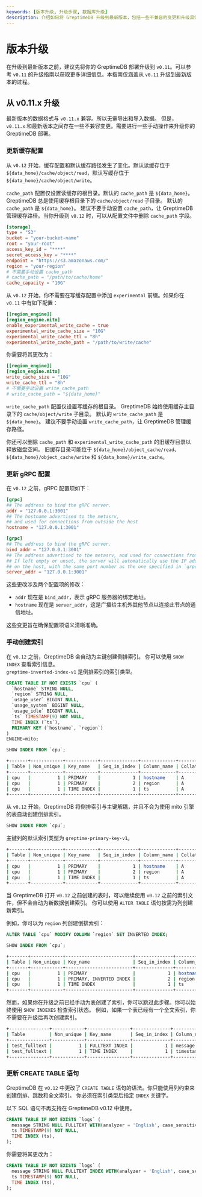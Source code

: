 ```yaml
---
keywords: [版本升级, 升级步骤, 数据库升级]
description: 介绍如何将 GreptimeDB 升级到最新版本，包括一些不兼容的变更和升级具体步骤。
---
```


# 版本升级

在升级到最新版本之前，建议先将你的 GreptimeDB 部署升级到 `v0.11`。可以参考 `v0.11` 的升级指南以获取更多详细信息。本指南仅涵盖从 `v0.11` 升级到最新版本的过程。

## 从 v0.11.x 升级

最新版本的数据格式与 `v0.11.x` 兼容。所以无需导出和导入数据。
但是，`v0.11.x` 和最新版本之间存在一些不兼容变更。需要进行一些手动操作来升级你的 GreptimeDB 部署。

### 更新缓存配置

从 `v0.12` 开始，缓存配置和默认缓存路径发生了变化。默认读缓存位于 `${data_home}/cache/object/read`，默认写缓存位于 `${data_home}/cache/object/write`。

`cache_path` 配置仅设置读缓存的根目录。默认的 `cache_path` 是 `${data_home}`。
GreptimeDB 总是使用缓存根目录下的 `cache/object/read` 子目录。
默认的 `cache_path` 是 `${data_home}`。
建议不要手动设置 `cache_path`，让 GreptimeDB 管理缓存路径。当你升级到 `v0.12` 时，可以从配置文件中删除 `cache_path` 字段。

```toml
[storage]
type = "S3"
bucket = "your-bucket-name"
root = "your-root"
access_key_id = "****"
secret_access_key = "****"
endpoint = "https://s3.amazonaws.com/"
region = "your-region"
# 不需要手动设置 cache_path
# cache_path = "/path/to/cache/home"
cache_capacity = "10G"
```

从 `v0.12` 开始，你不需要在写缓存配置中添加 `experimental` 前缀。如果你在 `v0.11` 中有如下配置：

```toml
[[region_engine]]
[region_engine.mito]
enable_experimental_write_cache = true
experimental_write_cache_size = "10G"
experimental_write_cache_ttl = "8h"
experimental_write_cache_path = "/path/to/write/cache"
```

你需要将其更改为：

```toml
[[region_engine]]
[region_engine.mito]
write_cache_size = "10G"
write_cache_ttl = "8h"
# 不需要手动设置 write_cache_path
# write_cache_path = "${data_home}"
```

`write_cache_path` 配置仅设置写缓存的根目录。
GreptimeDB 始终使用缓存主目录下的 `cache/object/write` 子目录。
默认的 `write_cache_path` 是 `${data_home}`。
建议不要手动设置 `write_cache_path`，让 GreptimeDB 管理缓存路径。

你还可以删除 `cache_path` 和 `experimental_write_cache_path` 的旧缓存目录以释放磁盘空间。
旧缓存目录可能位于 `${data_home}/object_cache/read`、`${data_home}/object_cache/write` 和 `${data_home}/write_cache`。

### 更新 gRPC 配置

在 `v0.12` 之前，gRPC 配置项如下：

```toml
[grpc]
## The address to bind the gRPC server.
addr = "127.0.0.1:3001"
## The hostname advertised to the metasrv,
## and used for connections from outside the host
hostname = "127.0.0.1:3001"
``` 

```toml
[grpc]
## The address to bind the gRPC server.
bind_addr = "127.0.0.1:3001"
## The address advertised to the metasrv, and used for connections from outside the host.
## If left empty or unset, the server will automatically use the IP address of the first network interface
## on the host, with the same port number as the one specified in `grpc.bind_addr`.
server_addr = "127.0.0.1:3001"
``` 

这些更改涉及两个配置项的修改：
- `addr` 现在是 `bind_addr`，表示 gRPC 服务器的绑定地址。
- `hostname` 现在是 `server_addr`，这是广播给主机外其他节点以连接此节点的通信地址。

这些变更旨在确保配置项语义清晰准确。

### 手动创建索引

在 `v0.12` 之前，GreptimeDB 会自动为主键创建倒排索引。
你可以使用 `SHOW INDEX` 查看索引信息。  
`greptime-inverted-index-v1` 是倒排索引的索引类型。

```sql
CREATE TABLE IF NOT EXISTS `cpu` (
  `hostname` STRING NULL,
  `region` STRING NULL,
  `usage_user` BIGINT NULL,
  `usage_system` BIGINT NULL,
  `usage_idle` BIGINT NULL,
  `ts` TIMESTAMP(9) NOT NULL,
  TIME INDEX (`ts`),
  PRIMARY KEY (`hostname`, `region`)
)
ENGINE=mito;

SHOW INDEX FROM `cpu`;
```

```bash
+-------+------------+------------+--------------+-------------+-----------+-------------+----------+--------+------+----------------------------+---------+---------------+---------+------------+
| Table | Non_unique | Key_name   | Seq_in_index | Column_name | Collation | Cardinality | Sub_part | Packed | Null | Index_type                 | Comment | Index_comment | Visible | Expression |
+-------+------------+------------+--------------+-------------+-----------+-------------+----------+--------+------+----------------------------+---------+---------------+---------+------------+
| cpu   |          1 | PRIMARY    |            1 | hostname    | A         |        NULL |     NULL |   NULL | YES  | greptime-inverted-index-v1 |         |               | YES     |       NULL |
| cpu   |          1 | PRIMARY    |            2 | region      | A         |        NULL |     NULL |   NULL | YES  | greptime-inverted-index-v1 |         |               | YES     |       NULL |
| cpu   |          1 | TIME INDEX |            1 | ts          | A         |        NULL |     NULL |   NULL | NO   |                            |         |               | YES     |       NULL |
+-------+------------+------------+--------------+-------------+-----------+-------------+----------+--------+------+----------------------------+---------+---------------+---------+------------+
```

从 `v0.12` 开始，GreptimeDB 将倒排索引与主键解耦，并且不会为使用 mito 引擎的表自动创建倒排索引。

```sql
SHOW INDEX FROM `cpu`;
```

主键列的默认索引类型为 `greptime-primary-key-v1`。

```bash
+-------+------------+------------+--------------+-------------+-----------+-------------+----------+--------+------+-------------------------+---------+---------------+---------+------------+
| Table | Non_unique | Key_name   | Seq_in_index | Column_name | Collation | Cardinality | Sub_part | Packed | Null | Index_type              | Comment | Index_comment | Visible | Expression |
+-------+------------+------------+--------------+-------------+-----------+-------------+----------+--------+------+-------------------------+---------+---------------+---------+------------+
| cpu   |          1 | PRIMARY    |            1 | hostname    | A         |        NULL |     NULL |   NULL | YES  | greptime-primary-key-v1 |         |               | YES     |       NULL |
| cpu   |          1 | PRIMARY    |            2 | region      | A         |        NULL |     NULL |   NULL | YES  | greptime-primary-key-v1 |         |               | YES     |       NULL |
| cpu   |          1 | TIME INDEX |            1 | ts          | A         |        NULL |     NULL |   NULL | NO   |                         |         |               | YES     |       NULL |
+-------+------------+------------+--------------+-------------+-----------+-------------+----------+--------+------+-------------------------+---------+---------------+---------+------------+
```

当 GreptimeDB 打开 `v0.12` 之前创建的表时，可以继续使用 `v0.12` 之前的索引文件，但不会自动为新数据创建索引。
你可以使用 `ALTER TABLE` 语句按需为列创建新索引。

例如，你可以为 `region` 列创建倒排索引：

```sql
ALTER TABLE `cpu` MODIFY COLUMN `region` SET INVERTED INDEX;

SHOW INDEX FROM `cpu`;
```

```bash
+-------+------------+-------------------------+--------------+-------------+-----------+-------------+----------+--------+------+-----------------------------------------------------+---------+---------------+---------+------------+
| Table | Non_unique | Key_name                | Seq_in_index | Column_name | Collation | Cardinality | Sub_part | Packed | Null | Index_type                                          | Comment | Index_comment | Visible | Expression |
+-------+------------+-------------------------+--------------+-------------+-----------+-------------+----------+--------+------+-----------------------------------------------------+---------+---------------+---------+------------+
| cpu   |          1 | PRIMARY                 |            1 | hostname    | A         |        NULL |     NULL |   NULL | YES  | greptime-primary-key-v1                             |         |               | YES     |       NULL |
| cpu   |          1 | PRIMARY, INVERTED INDEX |            2 | region      | A         |        NULL |     NULL |   NULL | YES  | greptime-primary-key-v1, greptime-inverted-index-v1 |         |               | YES     |       NULL |
| cpu   |          1 | TIME INDEX              |            1 | ts          | A         |        NULL |     NULL |   NULL | NO   |                                                     |         |               | YES     |       NULL |
+-------+------------+-------------------------+--------------+-------------+-----------+-------------+----------+--------+------+-----------------------------------------------------+---------+---------------+---------+------------+
```

然而，如果你在升级之前已经手动为表创建了索引，你可以跳过此步骤。你可以始终使用 `SHOW INDEXES` 检查索引状态。
例如，如果一个表已经有一个全文索引，你不需要在升级后再次创建索引。

```bash
+---------------+------------+----------------+--------------+-------------+-----------+-------------+----------+--------+------+----------------------------+---------+---------------+---------+------------+
| Table         | Non_unique | Key_name       | Seq_in_index | Column_name | Collation | Cardinality | Sub_part | Packed | Null | Index_type                 | Comment | Index_comment | Visible | Expression |
+---------------+------------+----------------+--------------+-------------+-----------+-------------+----------+--------+------+----------------------------+---------+---------------+---------+------------+
| test_fulltext |          1 | FULLTEXT INDEX |            1 | message     | A         |        NULL |     NULL |   NULL | YES  | greptime-fulltext-index-v1 |         |               | YES     |       NULL |
| test_fulltext |          1 | TIME INDEX     |            1 | timestamp   | A         |        NULL |     NULL |   NULL | NO   |                            |         |               | YES     |       NULL |
+---------------+------------+----------------+--------------+-------------+-----------+-------------+----------+--------+------+----------------------------+---------+---------------+---------+------------+
```

### 更新 CREATE TABLE 语句

GreptimeDB 在 `v0.12` 中更改了 `CREATE TABLE` 语句的语法。你只能使用列约束来创建倒排、跳数和全文索引。
你必须在索引类型后指定 `INDEX` 关键字。

以下 SQL 语句不再支持在 GreptimeDB v0.12 中使用。

```sql
CREATE TABLE IF NOT EXISTS `logs` (
  message STRING NULL FULLTEXT WITH(analyzer = 'English', case_sensitive = 'false'),
  ts TIMESTAMP(9) NOT NULL,
  TIME INDEX (ts),
);
```

你需要将其更改为：

```sql
CREATE TABLE IF NOT EXISTS `logs` (
  message STRING NULL FULLTEXT INDEX WITH(analyzer = 'English', case_sensitive = 'false'),
  ts TIMESTAMP(9) NOT NULL,
  TIME INDEX (ts),
);
```
